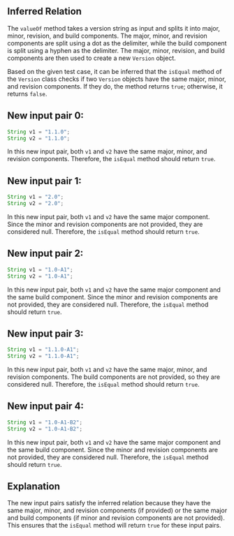 ## Inferred Relation
The `valueOf` method takes a version string as input and splits it into major, minor, revision, and build components. The major, minor, and revision components are split using a dot as the delimiter, while the build component is split using a hyphen as the delimiter. The major, minor, revision, and build components are then used to create a new `Version` object.

Based on the given test case, it can be inferred that the `isEqual` method of the `Version` class checks if two `Version` objects have the same major, minor, and revision components. If they do, the method returns `true`; otherwise, it returns `false`.

## New input pair 0:
```java
String v1 = "1.1.0";
String v2 = "1.1.0";
```
In this new input pair, both `v1` and `v2` have the same major, minor, and revision components. Therefore, the `isEqual` method should return `true`.

## New input pair 1:
```java
String v1 = "2.0";
String v2 = "2.0";
```
In this new input pair, both `v1` and `v2` have the same major component. Since the minor and revision components are not provided, they are considered null. Therefore, the `isEqual` method should return `true`.

## New input pair 2:
```java
String v1 = "1.0-A1";
String v2 = "1.0-A1";
```
In this new input pair, both `v1` and `v2` have the same major component and the same build component. Since the minor and revision components are not provided, they are considered null. Therefore, the `isEqual` method should return `true`.

## New input pair 3:
```java
String v1 = "1.1.0-A1";
String v2 = "1.1.0-A1";
```
In this new input pair, both `v1` and `v2` have the same major, minor, and revision components. The build components are not provided, so they are considered null. Therefore, the `isEqual` method should return `true`.

## New input pair 4:
```java
String v1 = "1.0-A1-B2";
String v2 = "1.0-A1-B2";
```
In this new input pair, both `v1` and `v2` have the same major component and the same build component. Since the minor and revision components are not provided, they are considered null. Therefore, the `isEqual` method should return `true`.

## Explanation
The new input pairs satisfy the inferred relation because they have the same major, minor, and revision components (if provided) or the same major and build components (if minor and revision components are not provided). This ensures that the `isEqual` method will return `true` for these input pairs.